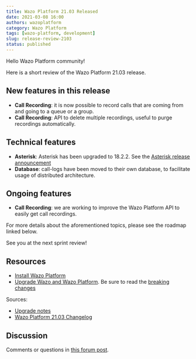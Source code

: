 ```yaml
---
title: Wazo Platform 21.03 Released
date: 2021-03-08 16:00
authors: wazoplatform
category: Wazo Platform
tags: [wazo-platform, development]
slug: release-review-2103
status: published
---
```


Hello Wazo Platform community!

Here is a short review of the Wazo Platform 21.03 release.

## New features in this release

- **Call Recording**: it is now possible to record calls that are coming from and going to a queue or a group.
- **Call Recording**: API to delete multiple recordings, useful to purge recordings automatically.

## Technical features

- **Asterisk**: Asterisk has been upgraded to 18.2.2. See the [Asterisk release announcement](https://www.asterisk.org/asterisk-news/asterisk-16-16-2-17-9-3-18-2-2-and-16-8-cert7-now-available-security/)
- **Database**: call-logs have been moved to their own database, to facilitate usage of distributed architecture.

## Ongoing features

- **Call Recording**: we are working to improve the Wazo Platform API to easily get call recordings.

For more details about the aforementioned topics, please see the roadmap linked below.

See you at the next sprint review!

<!-- truncate -->

## Resources

- [Install Wazo Platform](/use-cases)
- [Upgrade Wazo and Wazo Platform](/uc-doc/upgrade/). Be sure to read the [breaking changes](/uc-doc/upgrade/upgrade_notes#21-03)

Sources:

- [Upgrade notes](/uc-doc/upgrade/upgrade_notes#21-03)
- [Wazo Platform 21.03 Changelog](https://wazo-dev.atlassian.net/issues/?jql=project%3DWAZO%20AND%20fixVersion%3D21.03)

## Discussion

Comments or questions in [this forum post](https://wazo-platform.discourse.group/t/blog-wazo-platform-21-03-released).
